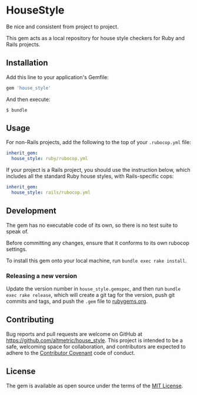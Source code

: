 # HouseStyle

Be nice and consistent from project to project.

This gem acts as a local repository for house style checkers for Ruby and Rails projects.

## Installation

Add this line to your application's Gemfile:

```ruby
gem 'house_style'
```

And then execute:

    $ bundle

## Usage

For non-Rails projects, add the following to the top of your `.rubocop.yml` file:

```yaml
inherit_gem:
  house_style: ruby/rubocop.yml
```

If your project is a Rails project, you should use the instruction below, which includes all the standard Ruby house styles, with Rails-specific cops:

```yaml
inherit_gem:
  house_style: rails/rubocop.yml
```


## Development

The gem has no executable code of its own, so there is no test suite to speak of.

Before committing any changes, ensure that it conforms to its own rubocop settings.

To install this gem onto your local machine, run `bundle exec rake install`.

### Releasing a new version

Update the version number in `house_style.gemspec`, and then run `bundle exec rake release`, which will create a git tag for the version, push git commits and tags, and push the `.gem` file to [rubygems.org](https://rubygems.org).

## Contributing

Bug reports and pull requests are welcome on GitHub at https://github.com/altmetric/house_style. This project is intended to be a safe, welcoming space for collaboration, and contributors are expected to adhere to the [Contributor Covenant](contributor-covenant.org) code of conduct.

## License

The gem is available as open source under the terms of the [MIT License](http://opensource.org/licenses/MIT).

